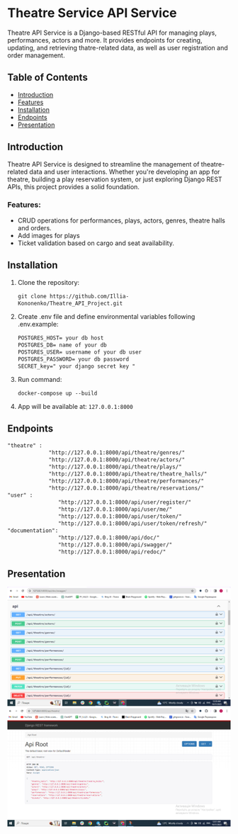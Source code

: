 # Theatre Service API Service

Theatre API Service is a Django-based RESTful API for managing plays, performances, actors and more. It provides endpoints for creating, updating, and retrieving thatre-related data, as well as user registration and order management.

## Table of Contents
- [Introduction](#introduction)
- [Features](#features)
- [Installation](#installation)
- [Endpoints](#endpoints)
- [Presentation](#presentation)

## Introduction

Theatre API Service is designed to streamline the management of theatre-related data and user interactions. Whether you're developing an app for theatre, building a play reservation system, or just exploring Django REST APIs, this project provides a solid foundation.

### Features:
- CRUD operations for performances, plays, actors, genres, theatre halls and orders.
- Add images for plays
- Ticket validation based on cargo and seat availability.

## Installation

1. Clone the repository:

   ```
   git clone https://github.com/Illia-Kononenko/Theatre_API_Project.git
   ```
2. Create .env file and define environmental variables following .env.example:
   ```
   POSTGRES_HOST= your db host
   POSTGRES_DB= name of your db
   POSTGRES_USER= username of your db user
   POSTGRES_PASSWORD= your db password
   SECRET_key=" your django secret key "
   ```
3. Run command:
   ```
   docker-compose up --build
   ```
4. App will be available at: ```127.0.0.1:8000```

## Endpoints
   ```
   "theatre" : 
                "http://127.0.0.1:8000/api/theatre/genres/"
                "http://127.0.0.1:8000/api/theatre/actors/"
                "http://127.0.0.1:8000/api/theatre/plays/"
                "http://127.0.0.1:8000/api/theatre/theatre_halls/"
                "http://127.0.0.1:8000/api/theatre/performances/"
                "http://127.0.0.1:8000/api/theatre/reservations/"
   "user" : 
                   "http://127.0.0.1:8000/api/user/register/"
                   "http://127.0.0.1:8000/api/user/me/"
                   "http://127.0.0.1:8000/api/user/token/"
                   "http://127.0.0.1:8000/api/user/token/refresh/"
   "documentation": 
                   "http://127.0.0.1:8000/api/doc/"
                   "http://127.0.0.1:8000/api/swagger/"
                   "http://127.0.0.1:8000/api/redoc/"
   ```



## Presentation
![swagger.jpg](media/swagger.png)
![api_root.jpg](media/api_root.png)
